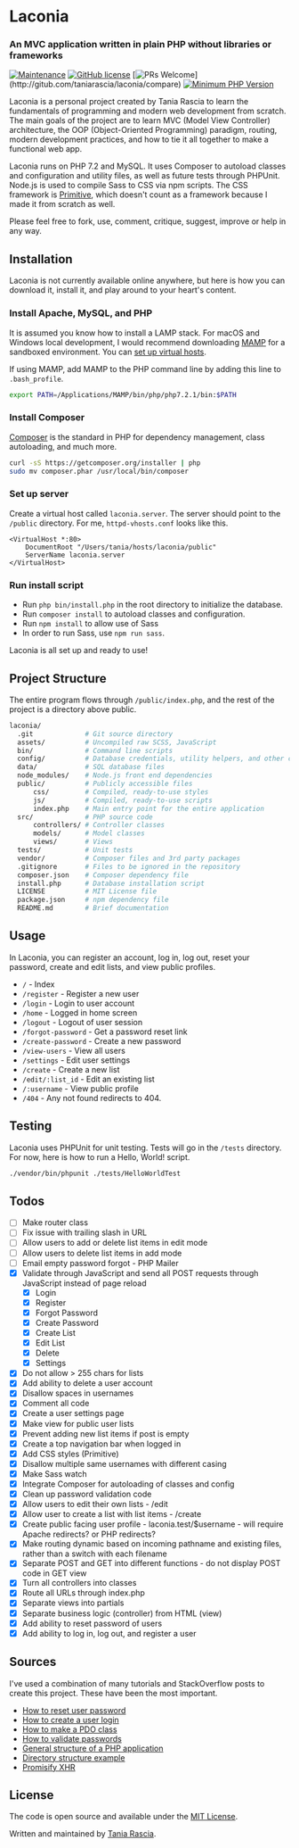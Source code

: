 # Laconia

### An MVC application written in plain PHP without libraries or frameworks

 [![Maintenance](https://img.shields.io/badge/Maintained%3F-yes-green.svg)](https://GitHub.com/Naereen/StrapDown.js/graphs/commit-activity) [![GitHub license](https://img.shields.io/github/license/Naereen/StrapDown.js.svg)](https://GitHub.com/Naereen/StrapDown.js/releases/) [![PRs Welcome](https://img.shields.io/badge/PRs-welcome-brightgreen.svg?)](http://gitub.com/taniarascia/laconia/compare) [![Minimum PHP Version](https://img.shields.io/badge/php-%3E%3D%207.1-8892BF.svg?style=flat-square)](https://php.net/)

Laconia is a personal project created by Tania Rascia to learn the fundamentals of programming and modern web development from scratch. The main goals of the project are to learn MVC (Model View Controller) architecture, the OOP (Object-Oriented Programming) paradigm, routing, modern development practices, and how to tie it all together to make a functional web app. 

Laconia runs on PHP 7.2 and MySQL. It uses Composer to autoload classes and  configuration and utility files, as well as future tests through PHPUnit. Node.js is used to compile Sass to CSS via npm scripts. The CSS framework is [Primitive](https://taniarascia.github.io/primitive), which doesn't count as a framework because I made it from scratch as well.

Please feel free to fork, use, comment, critique, suggest, improve or help in any way.

## Installation

Laconia is not currently available online anywhere, but here is how you can download it, install it, and play around to your heart's content.

### Install Apache, MySQL, and PHP

It is assumed you know how to install a LAMP stack. For macOS and Windows local development, I would recommend downloading [MAMP](https://www.mamp.info/en/) for a sandboxed environment. You can [set up virtual hosts](https://www.taniarascia.com/setting-up-virtual-hosts/).

If using MAMP, add MAMP to the PHP command line by adding this line to `.bash_profile`.

```bash
export PATH=/Applications/MAMP/bin/php/php7.2.1/bin:$PATH
```

### Install Composer

[Composer](https://getcomposer.org/) is the standard in PHP for dependency management, class autoloading, and much more.

```bash
curl -sS https://getcomposer.org/installer | php
sudo mv composer.phar /usr/local/bin/composer
```

### Set up server

Create a virtual host called `laconia.server`. The server should point to the `/public` directory. For me, `httpd-vhosts.conf` looks like this.

```apacheconf
<VirtualHost *:80>
    DocumentRoot "/Users/tania/hosts/laconia/public"
    ServerName laconia.server
</VirtualHost>
```

### Run install script

- Run `php bin/install.php` in the root directory to initialize the database.
- Run `composer install` to autoload classes and configuration.
- Run `npm install` to allow use of Sass
- In order to run Sass, use `npm run sass`.

Laconia is all set up and ready to use!

## Project Structure

The entire program flows through `/public/index.php`, and the rest of the project is a directory above public.

```bash
laconia/        
  .git             # Git source directory
  assets/          # Uncompiled raw SCSS, JavaScript
  bin/             # Command line scripts
  config/          # Database credentials, utility helpers, and other configuration
  data/            # SQL database files
  node_modules/    # Node.js front end dependencies
  public/          # Publicly accessible files
      css/         # Compiled, ready-to-use styles
      js/          # Compiled, ready-to-use scripts
      index.php    # Main entry point for the entire application
  src/             # PHP source code
      controllers/ # Controller classes
      models/      # Model classes
      views/       # Views
  tests/           # Unit tests
  vendor/          # Composer files and 3rd party packages
  .gitignore       # Files to be ignored in the repository
  composer.json    # Composer dependency file
  install.php      # Database installation script
  LICENSE          # MIT License file
  package.json     # npm dependency file
  README.md        # Brief documentation
```

## Usage

In Laconia, you can register an account, log in, log out, reset your password, create and edit lists, and view public profiles.

- `/` - Index
- `/register` - Register a new user
- `/login` - Login to user account
- `/home` - Logged in home screen
- `/logout` - Logout of user session
- `/forgot-password` - Get a password reset link
- `/create-password` - Create a new password
- `/view-users` - View all users
- `/settings` - Edit user settings
- `/create` - Create a new list
- `/edit/:list_id` - Edit an existing list
- `/:username` - View public profile
- `/404` - Any not found redirects to 404.

## Testing

Laconia uses PHPUnit for unit testing. Tests will go in the `/tests` directory. For now, here is how to run a Hello, World! script.

```bash
./vendor/bin/phpunit ./tests/HelloWorldTest
```

## Todos

- [ ] Make router class
- [ ] Fix issue with trailing slash in URL
- [ ] Allow users to add or delete list items in edit mode
- [ ] Allow users to delete list items in add mode
- [ ] Email empty password forgot - PHP Mailer
- [x] Validate through JavaScript and send all POST requests through JavaScript instead of page reload
    - [x] Login
    - [x] Register
    - [x] Forgot Password
    - [x] Create Password
    - [x] Create List
    - [x] Edit List
    - [x] Delete
    - [x] Settings
- [x] Do not allow > 255 chars for lists    
- [x] Add ability to delete a user account
- [x] Disallow spaces in usernames
- [x] Comment all code
- [x] Create a user settings page
- [x] Make view for public user lists
- [x] Prevent adding new list items if post is empty
- [x] Create a top navigation bar when logged in
- [x] Add CSS styles (Primitive)
- [x] Disallow multiple same usernames with different casing
- [x] Make Sass watch
- [x] Integrate Composer for autoloading of classes and config
- [x] Clean up password validation code
- [x] Allow users to edit their own lists - /edit
- [x] Allow user to create a list with list items - /create
- [x] Create public facing user profile - laconia.test/$username - will require Apache redirects? or PHP redirects?
- [x] Make routing dynamic based on incoming pathname and existing files, rather than a switch with each filename
- [x] Separate POST and GET into different functions - do not display POST code in GET view
- [x] Turn all controllers into classes
- [x] Route all URLs through index.php
- [x] Separate views into partials
- [x] Separate business logic (controller) from HTML (view)
- [x] Add ability to reset password of users
- [x] Add ability to log in, log out, and register a user

## Sources

I've used a combination of many tutorials and StackOverflow posts to create this project. These have been the most important.

- [How to reset user password](http://thisinterestsme.com/php-reset-password-form/) 
- [How to create a user login](http://thisinterestsme.com/php-user-registration-form/)
- [How to make a PDO class](https://www.culttt.com/2012/10/01/roll-your-own-pdo-php-class/)
- [How to validate passwords](https://stackoverflow.com/questions/22544250/php-password-validation/22544286)
- [General structure of a PHP application](https://ilovephp.jondh.me.uk/en/tutorial/make-your-own-blog)
- [Directory structure example](https://php.earth/docs/faq/misc/structure)
- [Promisify XHR](https://stackoverflow.com/questions/30008114/how-do-i-promisify-native-xhr)

## License

The code is open source and available under the [MIT License](LICENSE).

Written and maintained by [Tania Rascia](https://www.taniarascia.com).